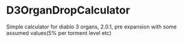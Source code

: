 D3OrganDropCalculator
=====================

Simple calculator for diablo 3 organs, 2.0.1, pre expansion with some assumed values(5% per torment level etc)
